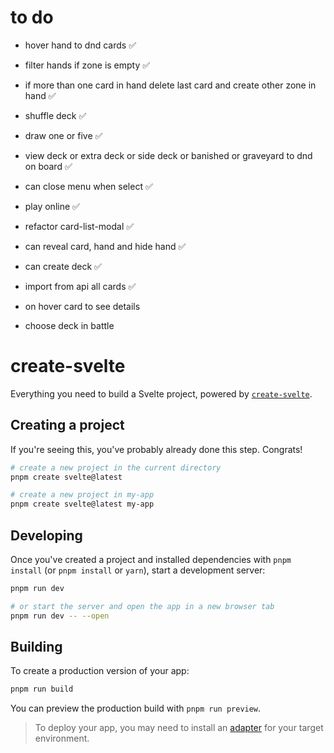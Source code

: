 # to do

- hover hand to dnd cards ✅
- filter hands if zone is empty ✅
- if more than one card in hand delete last card and create other zone in hand ✅
- shuffle deck ✅
- draw one or five ✅
- view deck or extra deck or side deck or banished or graveyard to dnd on board ✅
- can close menu when select ✅
- play online ✅
- refactor card-list-modal ✅
- can reveal card, hand and hide hand ✅
- can create deck ✅
- import from api all cards ✅

- on hover card to see details
- choose deck in battle

# create-svelte

Everything you need to build a Svelte project, powered by [`create-svelte`](https://github.com/sveltejs/kit/tree/master/packages/create-svelte).

## Creating a project

If you're seeing this, you've probably already done this step. Congrats!

```bash
# create a new project in the current directory
pnpm create svelte@latest

# create a new project in my-app
pnpm create svelte@latest my-app
```

## Developing

Once you've created a project and installed dependencies with `pnpm install` (or `pnpm install` or `yarn`), start a development server:

```bash
pnpm run dev

# or start the server and open the app in a new browser tab
pnpm run dev -- --open
```

## Building

To create a production version of your app:

```bash
pnpm run build
```

You can preview the production build with `pnpm run preview`.

> To deploy your app, you may need to install an [adapter](https://kit.svelte.dev/docs/adapters) for your target environment.
